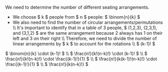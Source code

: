 We need to determine the number of different seating arrangements.
<ul>
<li> We choose $ k $ people from $ n $ people: $ \binom{n}{k} $
	<li> We also need to find the number of circular arrangements/permutations \\
	      It's important to identify that in a table of 3 people, $ (1,2,3), (2,3,1), and (3,1,2) $ are the same arrangement because 2 always has 1 on their left and 3 on their right \\
	      Therefore, we need to divide the number of linear arrangements by $ k $ to account for the rotations \\
	      $ (k-1)! $
</ul>
$ \binom{n}{k} \cdot (k-1)! $ \\
$ \frac{n!}{k!(n-k)!} \cdot (k-1)! $ \\
$ \frac{n!}{k!(n-k)!} \cdot \frac{(k-1)!}{1} $ \\
$ \frac{n!}{k(k-1)!(n-k)!} \cdot \frac{(k-1)!}{1} $ \\
$ \frac{n!}{k(n-k)!} $
